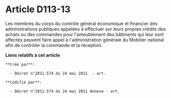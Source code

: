 # Article D113-13

Les membres du corps du contrôle général économique et financier des administrations publiques appelées à effectuer sur leurs
propres crédits des achats ou des commandes pour l'ameublement des bâtiments qui leur sont affectés peuvent faire appel à
l'administration générale du Mobilier national afin de contrôler la commande et la réception.

**Liens relatifs à cet article**

	**Créé par**:

	  - Décret n°2011-574 du 24 mai 2011  - art.

	**Codifié par**:

	  - Décret n°2011-574 du 24 mai 2011 Annexe - art.
